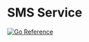 # SMS Service

[![Go Reference](https://pkg.go.dev/badge/github.com/applicaset/sms-svc.svg)](https://pkg.go.dev/github.com/applicaset/sms-svc)
